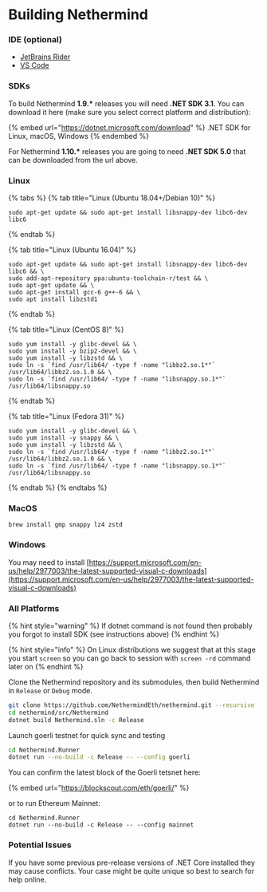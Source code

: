 # Building Nethermind

### IDE (optional)

* [JetBrains Rider](https://www.jetbrains.com/rider/)
* [VS Code](https://code.visualstudio.com/docs/other/dotnet)

### SDKs

To build Nethermind **1.9.\*** releases you will need **.NET SDK 3.1**. You can download it here (make sure you select correct platform and distribution):

{% embed url="https://dotnet.microsoft.com/download" %}
.NET SDK for Linux, macOS, Windows
{% endembed %}

For Nethermind **1.10.\*** releases you are going to need **.NET SDK 5.0** that can be downloaded from the url above.

### Linux

{% tabs %}
{% tab title="Linux (Ubuntu 18.04+/Debian 10)" %}
```
sudo apt-get update && sudo apt-get install libsnappy-dev libc6-dev libc6
```
{% endtab %}

{% tab title="Linux (Ubuntu 16.04)" %}
```
sudo apt-get update && sudo apt-get install libsnappy-dev libc6-dev libc6 && \
sudo add-apt-repository ppa:ubuntu-toolchain-r/test && \
sudo apt-get update && \
sudo apt-get install gcc-6 g++-6 && \
sudo apt install libzstd1
```
{% endtab %}

{% tab title="Linux (CentOS 8)" %}
```
sudo yum install -y glibc-devel && \
sudo yum install -y bzip2-devel && \
sudo yum install -y libzstd && \
sudo ln -s `find /usr/lib64/ -type f -name "libbz2.so.1*"` /usr/lib64/libbz2.so.1.0 && \
sudo ln -s `find /usr/lib64/ -type f -name "libsnappy.so.1*"` /usr/lib64/libsnappy.so
```
{% endtab %}

{% tab title="Linux (Fedora 31)" %}
```
sudo yum install -y glibc-devel && \
sudo yum install -y snappy && \
sudo yum install -y libzstd && \
sudo ln -s `find /usr/lib64/ -type f -name "libbz2.so.1*"` /usr/lib64/libbz2.so.1.0 && \
sudo ln -s `find /usr/lib64/ -type f -name "libsnappy.so.1*"` /usr/lib64/libsnappy.so
```
{% endtab %}
{% endtabs %}

### MacOS

```
brew install gmp snappy lz4 zstd
```

### Windows

You may need to install [https://support.microsoft.com/en-us/help/2977003/the-latest-supported-visual-c-downloads](https://support.microsoft.com/en-us/help/2977003/the-latest-supported-visual-c-downloads)

### All Platforms

{% hint style="warning" %}
If dotnet command is not found then probably you forgot to install SDK (see instructions above)
{% endhint %}

{% hint style="info" %}
On Linux distributions we suggest that at this stage you start `screen` so you can go back to session with `screen -rd` command later on
{% endhint %}

Clone the Nethermind repository and its submodules, then build Nethermind in `Release` or `Debug` mode.

```bash
git clone https://github.com/NethermindEth/nethermind.git --recursive
cd nethermind/src/Nethermind
dotnet build Nethermind.sln -c Release
```

Launch goerli testnet for quick sync and testing

```bash
cd Nethermind.Runner
dotnet run --no-build -c Release -- --config goerli
```

You can confirm the latest block of the Goerli tetsnet here:

{% embed url="https://blockscout.com/eth/goerli/" %}

or to run Ethereum Mainnet:

```
cd Nethermind.Runner
dotnet run --no-build -c Release -- --config mainnet
```

### Potential Issues

If you have some previous pre-release versions of .NET Core installed they may cause conflicts. Your case might be quite unique so best to search for help online.
